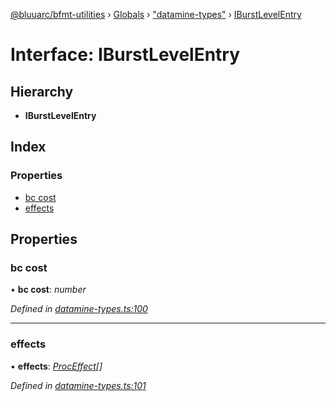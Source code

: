 [@bluuarc/bfmt-utilities](../README.md) › [Globals](../globals.md) › ["datamine-types"](../modules/_datamine_types_.md) › [IBurstLevelEntry](_datamine_types_.iburstlevelentry.md)

# Interface: IBurstLevelEntry

## Hierarchy

* **IBurstLevelEntry**

## Index

### Properties

* [bc cost](_datamine_types_.iburstlevelentry.md#bc-cost)
* [effects](_datamine_types_.iburstlevelentry.md#effects)

## Properties

###  bc cost

• **bc cost**: *number*

*Defined in [datamine-types.ts:100](https://github.com/BluuArc/bfmt-utilities/blob/2dbb89b/src/datamine-types.ts#L100)*

___

###  effects

• **effects**: *[ProcEffect](../modules/_datamine_types_.md#proceffect)[]*

*Defined in [datamine-types.ts:101](https://github.com/BluuArc/bfmt-utilities/blob/2dbb89b/src/datamine-types.ts#L101)*
